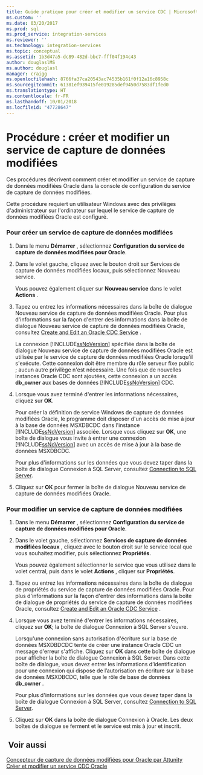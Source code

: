 ```yaml
---
title: Guide pratique pour créer et modifier un service CDC | Microsoft Docs
ms.custom: ''
ms.date: 03/20/2017
ms.prod: sql
ms.prod_service: integration-services
ms.reviewer: ''
ms.technology: integration-services
ms.topic: conceptual
ms.assetid: 1b3d47a5-dc89-482d-bbc7-fff04f194c43
author: douglaslMS
ms.author: douglasl
manager: craigg
ms.openlocfilehash: 8766fa37ca20543ac74535b161f0f12a16c8958c
ms.sourcegitcommit: 61381ef939415fe019285def9450d7583df1fed0
ms.translationtype: HT
ms.contentlocale: fr-FR
ms.lasthandoff: 10/01/2018
ms.locfileid: "47728647"
---
```

# <a name="how-to-create-and-edit-a-cdc-service"></a>Procédure : créer et modifier un service de capture de données modifiées
  Ces procédures décrivent comment créer et modifier un service de capture de données modifiées Oracle dans la console de configuration du service de capture de données modifiées.  
  
 Cette procédure requiert un utilisateur Windows avec des privilèges d'administrateur sur l'ordinateur sur lequel le service de capture de données modifiées Oracle est configuré.  
  
### <a name="to-create-a-new-cdc-service"></a>Pour créer un service de capture de données modifiées  
  
1.  Dans le menu **Démarrer** , sélectionnez **Configuration du service de capture de données modifiées pour Oracle**.  
  
2.  Dans le volet gauche, cliquez avec le bouton droit sur Services de capture de données modifiées locaux, puis sélectionnez Nouveau service.  
  
     Vous pouvez également cliquer sur **Nouveau service** dans le volet **Actions** .  
  
3.  Tapez ou entrez les informations nécessaires dans la boîte de dialogue Nouveau service de capture de données modifiées Oracle. Pour plus d'informations sur la façon d'entrer des informations dans la boîte de dialogue Nouveau service de capture de données modifiées Oracle, consultez [Create and Edit an Oracle CDC Service](../../integration-services/change-data-capture/create-and-edit-an-oracle-cdc-service.md) .  
  
     La connexion [!INCLUDE[ssNoVersion](../../includes/ssnoversion-md.md)] spécifiée dans la boîte de dialogue Nouveau service de capture de données modifiées Oracle est utilisée par le service de capture de données modifiées Oracle lorsqu'il s'exécute. Cette connexion doit être membre du rôle serveur fixe public ; aucun autre privilège n'est nécessaire. Une fois que de nouvelles instances Oracle CDC sont ajoutées, cette connexion a un accès **db_owner** aux bases de données [!INCLUDE[ssNoVersion](../../includes/ssnoversion-md.md)] CDC.  
  
4.  Lorsque vous avez terminé d'entrer les informations nécessaires, cliquez sur **OK**.  
  
     Pour créer la définition de service Windows de capture de données modifiées Oracle, le programme doit disposer d'un accès de mise à jour à la base de données MSXDBCDC dans l'instance [!INCLUDE[ssNoVersion](../../includes/ssnoversion-md.md)] associée. Lorsque vous cliquez sur **OK**, une boîte de dialogue vous invite à entrer une connexion [!INCLUDE[ssNoVersion](../../includes/ssnoversion-md.md)] avec un accès de mise à jour à la base de données MSXDBCDC.  
  
     Pour plus d'informations sur les données que vous devez taper dans la boîte de dialogue Connexion à SQL Server, consultez [Connection to SQL Server](../../integration-services/change-data-capture/connection-to-sql-server.md).  
  
5.  Cliquez sur **OK** pour fermer la boîte de dialogue Nouveau service de capture de données modifiées Oracle.  
  
### <a name="to-edit-a-cdc-service"></a>Pour modifier un service de capture de données modifiées  
  
1.  Dans le menu **Démarrer** , sélectionnez **Configuration du service de capture de données modifiées pour Oracle**.  
  
2.  Dans le volet gauche, sélectionnez **Services de capture de données modifiées locaux** , cliquez avec le bouton droit sur le service local que vous souhaitez modifier, puis sélectionnez **Propriétés**.  
  
     Vous pouvez également sélectionner le service que vous utilisez dans le volet central, puis dans le volet **Actions** , cliquer sur **Propriétés**.  
  
3.  Tapez ou entrez les informations nécessaires dans la boîte de dialogue de propriétés du service de capture de données modifiées Oracle. Pour plus d'informations sur la façon d'entrer des informations dans la boîte de dialogue de propriétés du service de capture de données modifiées Oracle, consultez [Create and Edit an Oracle CDC Service](../../integration-services/change-data-capture/create-and-edit-an-oracle-cdc-service.md) .  
  
4.  Lorsque vous avez terminé d'entrer les informations nécessaires, cliquez sur **OK**; la boîte de dialogue Connexion à SQL Server s'ouvre.  
  
     Lorsqu'une connexion sans autorisation d'écriture sur la base de données MSXDBDCDC tente de créer une instance Oracle CDC un message d'erreur s'affiche. Cliquez sur **OK** dans cette boîte de dialogue pour afficher la boîte de dialogue Connexion à SQL Server. Dans cette boîte de dialogue, vous devez entrer les informations d’identification pour une connexion qui dispose de l’autorisation en écriture sur la base de données MSXDBCDC, telle que le rôle de base de données **db_owner** .  
  
     Pour plus d'informations sur les données que vous devez taper dans la boîte de dialogue Connexion à SQL Server, consultez [Connection to SQL Server](../../integration-services/change-data-capture/connection-to-sql-server.md).  
  
5.  Cliquez sur **OK** dans la boîte de dialogue Connexion à Oracle. Les deux boîtes de dialogue se ferment et le service est mis à jour et inscrit.  
  
## <a name="see-also"></a> Voir aussi  
 [Concepteur de capture de données modifiées pour Oracle par Attunity](../../integration-services/change-data-capture/change-data-capture-designer-for-oracle-by-attunity.md)   
 [Créer et modifier un service CDC Oracle](../../integration-services/change-data-capture/create-and-edit-an-oracle-cdc-service.md)  
  
  

